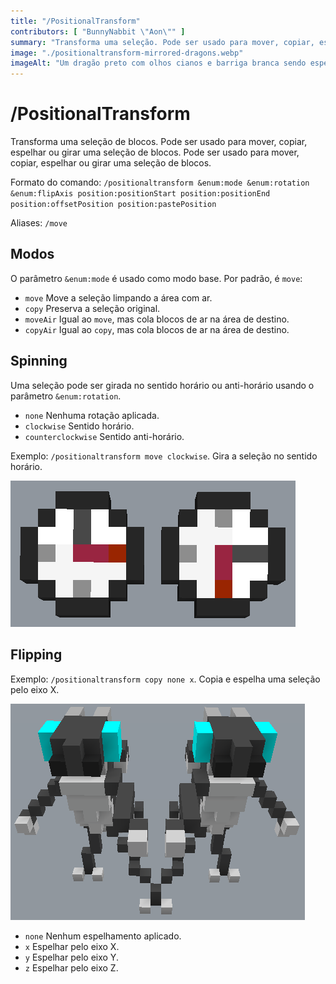 ```yaml
---
title: "/PositionalTransform"
contributors: [ "BunnyNabbit \"Aon\"" ]
summary: "Transforma uma seleção. Pode ser usado para mover, copiar, espelhar ou girar uma seleção de blocos."
image: "./positionaltransform-mirrored-dragons.webp"
imageAlt: "Um dragão preto com olhos cianos e barriga branca sendo espelhado horizontalmente pela mão. O dragão está em forma bípede e uma mão está mais próxima do centro que a outra."
---
```


# /PositionalTransform

Transforma uma seleção de blocos. Pode ser usado para mover, copiar, espelhar ou girar uma seleção de blocos. Pode ser usado para mover, copiar, espelhar ou girar uma seleção de blocos.

Formato do comando: `/positionaltransform &enum:mode &enum:rotation &enum:flipAxis position:positionStart position:positionEnd position:offsetPosition position:pastePosition`

Aliases: `/move`

## Modos

O parâmetro `&enum:mode` é usado como modo base. Por padrão, é `move`:

- `move` Move a seleção limpando a área com ar.
- `copy` Preserva a seleção original.
- `moveAir` Igual ao `move`, mas cola blocos de ar na área de destino.
- `copyAir` Igual ao `copy`, mas cola blocos de ar na área de destino.

## Spinning

Uma seleção pode ser girada no sentido horário ou anti-horário usando o parâmetro `&enum:rotation`.

- `none` Nenhuma rotação aplicada.
- `clockwise` Sentido horário.
- `counterclockwise` Sentido anti-horário.

Exemplo: `/positionaltransform move clockwise`. Gira a seleção no sentido horário.

![Dois relógios lado a lado. O relógio da esquerda tem o ponteiro vermelho apontando para a direita e o da direita apontando para baixo.](./positionaltransform-clocks.webp)

## Flipping

Exemplo: `/positionaltransform copy none x`. Copia e espelha uma seleção pelo eixo X.

![Um dragão preto com olhos cianos e barriga branca sendo espelhado horizontalmente pela mão. O dragão está em forma bípede e uma mão está mais próxima do centro que a outra.](./positionaltransform-mirrored-dragons.webp)

- `none` Nenhum espelhamento aplicado.
- `x` Espelhar pelo eixo X.
- `y` Espelhar pelo eixo Y.
- `z` Espelhar pelo eixo Z.
